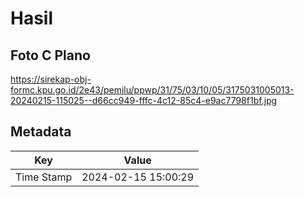 # Hasil

## Foto C Plano

https://sirekap-obj-formc.kpu.go.id/2e43/pemilu/ppwp/31/75/03/10/05/3175031005013-20240215-115025--d66cc949-fffc-4c12-85c4-e9ac7798f1bf.jpg


## Metadata

| Key        | Value               |
| ---------- | ------------------- |
| Time Stamp | 2024-02-15 15:00:29 |



